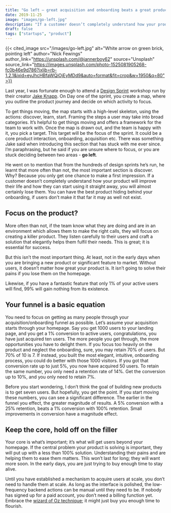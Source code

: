 ```yaml
---
title: "Go left — great acquisition and onboarding beats a great product"
date: 2019-11-25
image: "images/go-left.jpg"
description: "If a customer doesn’t completely understand how your product will improve their life and how they can start using it straight away, you will almost certainly lose them. You can have the best product hiding behind your onboarding, if users don’t make it that far it may as well not exist."
draft: false
tags: ["startups", "product"]
---
```


{{< cited_image src="/images/go-left.jpg" alt="White arrow on green brick, pointing left" author="Nick Fewings" author_link="https://unsplash.com/@jannerboy62" source="Unsplash" source_link="https://images.unsplash.com/photo-1525081905268-fc0b46e9d786?ixlib=rb-1.2.1&ixid=eyJhcHBfaWQiOjEyMDd9&auto=format&fit=crop&w=1950&q=80">}}

Last year, I was fortunate enough to attend a [Design Sprint](https://www.thesprintbook.com) workshop run by their creator [Jake Knapp](https://jakeknapp.com/). On Day one of the sprint, you create a map, where you outline the product journey and decide on which activity to focus.

To get things moving, the map starts with a high-level skeleton, using the actions: discover, learn, start. Framing the steps a user may take into broad categories. It’s helpful to get things moving and offers a framework for the team to work with. Once the map is drawn out, and the team is happy with it, you pick a target. This target will be the focus of the sprint. It could be a core product interaction, onboarding, acquisition etc. There was something Jake said when introducing this section that has stuck with me ever since. I’m paraphrasing, but he said if you are unsure where to focus, or you are stuck deciding between two areas - **go left**.

He went on to mention that from the hundreds of design sprints he’s run, he learnt that more often than not, the most important section is discover. Why? Because you only get one chance to make a first impression. If a customer doesn’t completely understand how your product will improve their life and how they can start using it straight away, you will almost certainly lose them. You can have the best product hiding behind your onboarding, if users don’t make it that far it may as well not exist.

## Focus on the product?

More often than not, if the team know what they are doing and are in an environment which allows them to make the right calls, they will focus on creating a killer product. They listen carefully to their users and craft a solution that elegantly helps them fulfil their needs. This is great; it is essential for success.

But this isn’t the most important thing. At least, not in the early days when you are bringing a new product or significant feature to market. Without users, it doesn’t matter how great your product is. It isn’t going to solve their pains if you lose them on the homepage.

Likewise, if you have a fantastic feature that only 1% of your active users will find, 99% will gain nothing from its existence.

## Your funnel is a basic equation

You need to focus on getting as many people through your acquisition/onboarding funnel as possible. Let’s assume your acquisition starts through your homepage. Say you get 1000 users to your landing page, and you get a 1% conversion to active users, congratulations, you have just acquired ten users. The more people you get through, the more opportunities you have to delight them. If you focus too heavily on the product and neglect the onboarding, sure, you may retain 70% of users. But 70% of 10 is 7. If instead, you built the most elegant, intuitive, onboarding process, you could do better with those 1000 visitors. If you got that conversion rate up to just 5%, you now have acquired 50 users. To retain the same number, you only need a retention rate of 14%. Get the conversion up to 10%, and you only need to retain 7%.

Before you start wondering, I don’t think the goal of building new products is to get seven users. But hopefully, you get the point. If you start moving these numbers, you can see a significant difference. The earlier in the funnel you effect, the greater magnitude of results. A 5% conversion with a 25% retention, beats a 1% conversion with 100% retention. Small improvements in conversion have a magnitude effect.

## Keep the core, hold off on the filler

Your core is what’s important; it’s what will get users beyond your homepage. If the central problem your product is solving is important, they will put up with a less than 100% solution. Understanding their pains and are helping them to ease them matters. This won’t last for long; they will want more soon. In the early days, you are just trying to buy enough time to stay alive.

Until you have established a mechanism to acquire users at scale, you don’t need to handle them at scale. As long as the interface is polished, the low-frequency backend actions can be manual until they need to be. If nobody has signed up for a paid account, you don’t need a billing function yet. Embrace the [wizard of Oz technique](https://en.wikipedia.org/wiki/Wizard_of_Oz_experiment); it might just buy you enough time to flourish.
